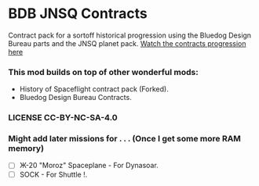 # BDB JNSQ Contracts
Contract pack for a sortoff historical progression using the Bluedog Design Bureau parts and the JNSQ planet pack.
[Watch the contracts progression here](https://gupyzer0.github.io/BDB_JNSQ_Contracts/)
 
### This mod builds on top of other wonderful mods:
* History of Spaceflight contract pack (Forked).
* Bluedog Design Bureau Contracts.

### LICENSE CC-BY-NC-SA-4.0

### Might add later missions for . . . (Once I get some more RAM memory)
- [ ] Ж-20 "Moroz" Spaceplane - For Dynasoar.
- [ ] SOCK - For Shuttle !.
